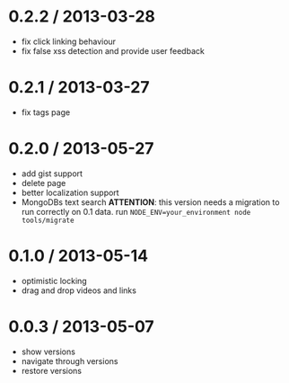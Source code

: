 0.2.2 / 2013-03-28
==================
- fix click linking behaviour
- fix false xss detection and provide user feedback


0.2.1 / 2013-03-27
==================
- fix tags page

0.2.0 / 2013-05-27
==================
- add gist support
- delete page
- better localization support
- MongoDBs text search
  __ATTENTION__: this version needs a migration to run correctly on 0.1 data. run `NODE_ENV=your_environment node tools/migrate`

0.1.0 / 2013-05-14 
==================
- optimistic locking
- drag and drop videos and links

0.0.3 / 2013-05-07
==================

- show versions
- navigate through versions
- restore versions

